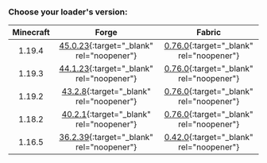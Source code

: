 ### Choose your loader's version:

| Minecraft |                                              Forge                                              |                                                Fabric                                                |
| :-------: | :---------------------------------------------------------------------------------------------: | :--------------------------------------------------------------------------------------------------: |
| 1.19.4    | [45.0.23](https://ladylexxie.github.io/forge-javadocs/1.19.4/){:target="_blank" rel="noopener"} | [0.76.0](https://maven.fabricmc.net/docs/fabric-api-0.76.0+1.19.4/){:target="_blank" rel="noopener"} |
| 1.19.3    | [44.1.23](https://ladylexxie.github.io/forge-javadocs/1.19.3/){:target="_blank" rel="noopener"} | [0.76.0](https://maven.fabricmc.net/docs/fabric-api-0.76.0+1.19.3/){:target="_blank" rel="noopener"} |
| 1.19.2    | [43.2.8](https://ladylexxie.github.io/forge-javadocs/1.19.2/){:target="_blank" rel="noopener"}  | [0.76.0](https://maven.fabricmc.net/docs/fabric-api-0.76.0+1.19.2/){:target="_blank" rel="noopener"} |
| 1.18.2    | [40.2.1](https://ladylexxie.github.io/forge-javadocs/1.18.2/){:target="_blank" rel="noopener"}  | [0.76.0](https://maven.fabricmc.net/docs/fabric-api-0.76.0+1.18.2/){:target="_blank" rel="noopener"} |
| 1.16.5    | [36.2.39](https://ladylexxie.github.io/forge-javadocs/1.16.5/){:target="_blank" rel="noopener"} | [0.42.0](https://maven.fabricmc.net/docs/fabric-api-0.42.0+1.16/){:target="_blank" rel="noopener"}   |
